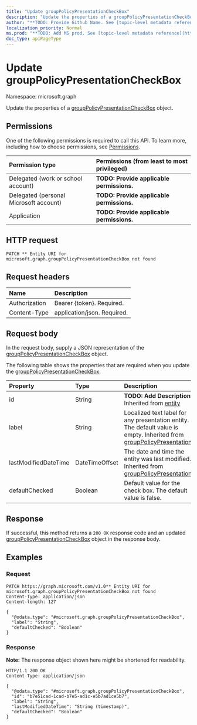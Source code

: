 ```yaml
---
title: "Update groupPolicyPresentationCheckBox"
description: "Update the properties of a groupPolicyPresentationCheckBox object."
author: "**TODO: Provide Github Name. See [topic-level metadata reference](https://msgo.azurewebsites.net/add/document/guidelines/metadata.html#topic-level-metadata)**"
localization_priority: Normal
ms.prod: "**TODO: Add MS prod. See [topic-level metadata reference](https://msgo.azurewebsites.net/add/document/guidelines/metadata.html#topic-level-metadata)**"
doc_type: apiPageType
---
```


# Update groupPolicyPresentationCheckBox
Namespace: microsoft.graph



Update the properties of a [groupPolicyPresentationCheckBox](../resources/grouppolicypresentationcheckbox.md) object.

## Permissions
One of the following permissions is required to call this API. To learn more, including how to choose permissions, see [Permissions](/graph/permissions-reference).

|Permission type|Permissions (from least to most privileged)|
|:---|:---|
|Delegated (work or school account)|**TODO: Provide applicable permissions.**|
|Delegated (personal Microsoft account)|**TODO: Provide applicable permissions.**|
|Application|**TODO: Provide applicable permissions.**|

## HTTP request

<!-- {
  "blockType": "ignored"
}
-->
``` http
PATCH ** Entity URI for microsoft.graph.groupPolicyPresentationCheckBox not found
```

## Request headers
|Name|Description|
|:---|:---|
|Authorization|Bearer {token}. Required.|
|Content-Type|application/json. Required.|

## Request body
In the request body, supply a JSON representation of the [groupPolicyPresentationCheckBox](../resources/grouppolicypresentationcheckbox.md) object.

The following table shows the properties that are required when you update the [groupPolicyPresentationCheckBox](../resources/grouppolicypresentationcheckbox.md).

|Property|Type|Description|
|:---|:---|:---|
|id|String|**TODO: Add Description** Inherited from [entity](../resources/entity.md)|
|label|String|Localized text label for any presentation entity. The default value is empty. Inherited from [groupPolicyPresentation](../resources/grouppolicypresentation.md)|
|lastModifiedDateTime|DateTimeOffset|The date and time the entity was last modified. Inherited from [groupPolicyPresentation](../resources/grouppolicypresentation.md)|
|defaultChecked|Boolean|Default value for the check box. The default value is false.|



## Response

If successful, this method returns a `200 OK` response code and an updated [groupPolicyPresentationCheckBox](../resources/grouppolicypresentationcheckbox.md) object in the response body.

## Examples

### Request
<!-- {
  "blockType": "request",
  "name": "update_grouppolicypresentationcheckbox"
}
-->
``` http
PATCH https://graph.microsoft.com/v1.0** Entity URI for microsoft.graph.groupPolicyPresentationCheckBox not found
Content-Type: application/json
Content-length: 127

{
  "@odata.type": "#microsoft.graph.groupPolicyPresentationCheckBox",
  "label": "String",
  "defaultChecked": "Boolean"
}
```


### Response
**Note:** The response object shown here might be shortened for readability.
<!-- {
  "blockType": "response",
  "truncated": true
}
-->
``` http
HTTP/1.1 200 OK
Content-Type: application/json

{
  "@odata.type": "#microsoft.graph.groupPolicyPresentationCheckBox",
  "id": "b7e51cad-1cad-b7e5-ad1c-e5b7ad1ce5b7",
  "label": "String",
  "lastModifiedDateTime": "String (timestamp)",
  "defaultChecked": "Boolean"
}
```

